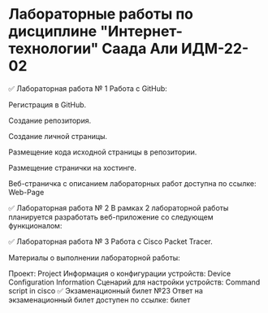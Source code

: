 # Лабораторные работы по дисциплине "Интернет-технологии" Саада Али ИДМ-22-02
✅ Лабораторная работа № 1
Работа с GitHub:

Регистрация в GitHub.

Создание репозитория.

Создание личной страницы.

Размещение кода исходной страницы в репозитории.

Размещение странички на хостинге.

Веб-страничка с описанием лабораторных работ доступна по ссылке: Web-Page


✅ Лабораторная работа № 2
В рамках 2 лабораторной работы планируется разработать веб-приложение со следующем функционалом:

✅ Лабораторная работа № 3
Работа с Сisco Packet Tracer.

Материалы о выполнении лабораторной работы:

Проект: Project
Информация о конфигурации устройств: Device Configuration Information
Сценарий для настройки устройств: Command script in cisco
✅ Экзаменационный билет №23
Ответ на экзаменационный билет доступен по ссылке: билет
